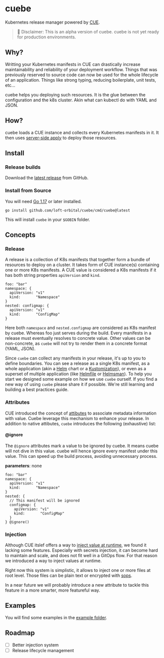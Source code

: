 # cuebe

Kubernetes release manager powered by [CUE](https://cuelang.org/).

> 🚧 Disclaimer:
> This is an alpha version of cuebe.
> cuebe is not yet ready for production environments.

## Why?

Writting your Kubernetes manifests in CUE can drastically increase maintainability
and reliability of your deployment workflow.
Things that was previously reserved to source code
can now be used for the whole lifecycle of an application.
Things like strong typing, reducing boilerplate, unit tests, etc...

cuebe helps you deploying such resources.
It is the glue between the configuration and the k8s cluster.
Akin what can kubectl do with YAML and JSON.

## How?

cuebe loads a CUE instance and collects every Kubernetes manifests in it.
It then uses [server-side apply](https://kubernetes.io/docs/reference/using-api/server-side-apply/)
to deploy those resources.

## Install

### Release builds

Download the [latest release](https://github.com/loft-orbital/cuebe/releases/latest) from GitHub.

### Install from Source

You will need [Go 1.17](https://go.dev/doc/install) or later installed.

```shell
go install github.com/loft-orbital/cuebe/cmd/cuebe@latest
```

This will install `cuebe` in your `$GOBIN` folder.

## Concepts

### Release

A release is a collection of K8s manifests that together form a bundle of resources to deploy
on a cluster. It takes form of CUE instance(s) containing one or more K8s manifests.
A CUE value is considered a K8s manifests if it has both string properties `apiVersion` and `kind`.

```cue
foo: "bar"
namespace: {
  apiVersion: "v1"
  kind:       "Namespace"
}
nested: configmap: {
  apiVersion: "v1"
  kind:       "ConfigMap"
}
```

Here both `namespace` and `nested.configmap` are considered as K8s manifest by cuebe.
Whereas foo just serves during the build.
Every manifests in a release must eventually resolves to concrete value.
Other values can be non-concrete, as `cuebe` will not try to render them in a concrete format (YAML, JSON).

Since `cuebe` can collect any manifests in your release, it's up to you to define boundaries.
You can see a release as a single K8s manifest,
as a whole application (akin a [Helm](https://helm.sh) chart or a [Kustomization](https://kustomize.io/)),
or even as a superset of multiple application (like [Helmfile](https://github.com/roboll/helmfile) or [Helmsman](https://github.com/Praqma/helmsman)).
To help you start we designed some example on how we use `cuebe` ourself.
If you find a new way of using `cuebe` please share it if possible.
We're still learning and building a best practices guide.

### Attributes

CUE introduced the concept of [attibutes](https://cuelang.org/docs/references/spec/#attributes)
to associate metadata information with value.
Cuebe leverage this mechanism to enhance your release.
In addition to native attibutes, `cuebe` introduces the following (exhaustive) list:

#### @ignore

The `@ignore` attributes mark a value to be ignored by cuebe.
It means cuebe will not dive in this value.
cuebe will hence ignore every manifest under this value.
This can speed up the build process, avoiding unnecessary process.

**parameters**: none

```cue
foo: "bar"
namespace: {
  apiVersion: "v1"
  kind:       "Namespace"
}
nested: {
  // This manifest will be ignored
  configmap: {
    apiVersion: "v1"
    kind:       "ConfigMap"
  }
} @ignore()
```

### Injection

Although CUE itslef offers a way to [inject value at runtime](https://cuetorials.com/patterns/inject/),
we found it lacking some features.
Especially with secrets injection, it can become hard to maintain and scale, and does not fit well in a GitOps flow.
For that reason we introduced a way to inject values at runtime.

Right now this system is simplistic, it allows to inject one or more files at root level.
Those files can be plain text or encrypted with [sops](https://github.com/mozilla/sops).

In a near future we will probably introduce a new attribute to tackle this feature in
a more smarter, more featureful way.

## Examples

You will find some examples in the [example folder](https://github.com/loft-orbital/cuebe/tree/main/example).

## Roadmap

- [ ] Better injection system
- [ ] Release lifecycle management
